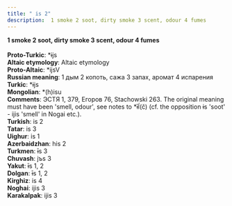 ```yaml
---
title: " is 2"
description:  1 smoke 2 soot, dirty smoke 3 scent, odour 4 fumes
---
```

<strong> 1 smoke 2 soot, dirty smoke 3 scent, odour 4 fumes</strong><br><br>
<strong>Proto-Turkic</strong>:  *ɨjs<br>
<strong>Altaic etymology</strong>:  Altaic etymology<br>
<strong> Proto-Altaic</strong>:  *ijsV<br>
<strong>Russian meaning</strong>:  1 дым 2 копоть, сажа 3 запах, аромат 4 испарения<br>
<strong>Turkic</strong>:  *ɨjs<br>
<strong>Mongolian</strong>:  *(h)isu<br>
<strong>Comments</strong>:  ЭСТЯ 1, 379, Егоров 76, Stachowski 263. The original meaning must have been 'smell, odour', see notes to *ɨ̄ĺ(č) (cf. the opposition ɨs 'soot' - ijis 'smell' in Nogai etc.).<br>
<strong>Turkish</strong>:  is 2<br>
<strong>Tatar</strong>:  is 3<br>
<strong>Uighur</strong>:  is 1<br>
<strong>Azerbaidzhan</strong>:  his 2<br>
<strong>Turkmen</strong>:  ɨ̄s 3<br>
<strong>Chuvash</strong>:  jъs 3<br>
<strong>Yakut</strong>:  ɨ̄s 1, 2<br>
<strong>Dolgan</strong>:  ɨ̄s 1, 2<br>
<strong>Kirghiz</strong>:  is 4<br>
<strong>Noghai</strong>:  ijis 3<br>
<strong>Karakalpak</strong>:  ijis 3<br>


